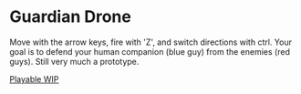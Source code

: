 # Guardian Drone
Move with the arrow keys, fire with 'Z', and switch directions with ctrl. Your goal is to defend your human companion (blue guy) from the enemies (red guys). Still very much a prototype.

[Playable WIP](https://zami77.github.io/GuardianDrone/)
